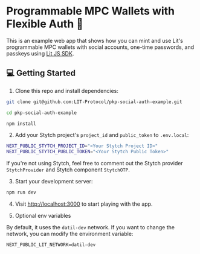 # Programmable MPC Wallets with Flexible Auth 🔑

This is an example web app that shows how you can mint and use Lit's programmable MPC wallets with social accounts, one-time passwords, and passkeys using [Lit JS SDK](https://developer.litprotocol.com/v2/).

## 💻 Getting Started

1. Clone this repo and install dependencies:

```bash
git clone git@github.com:LIT-Protocol/pkp-social-auth-example.git

cd pkp-social-auth-example

npm install
```

2. Add your Stytch project's `project_id` and `public_token` to `.env.local`:

```bash
NEXT_PUBLIC_STYTCH_PROJECT_ID="<Your Stytch Project ID>"
NEXT_PUBLIC_STYTCH_PUBLIC_TOKEN="<Your Stytch Public Token>"
```

If you're not using Stytch, feel free to comment out the Stytch provider `StytchProvider` and Stytch component `StytchOTP`.

3. Start your development server:

```bash
npm run dev
```

4. Visit [http://localhost:3000](http://localhost:3000) to start playing with the app.

5. Optional env variables

By default, it uses the `datil-dev` network. If you want to change the network, you can modify the environment variable:

```
NEXT_PUBLIC_LIT_NETWORK=datil-dev
```
